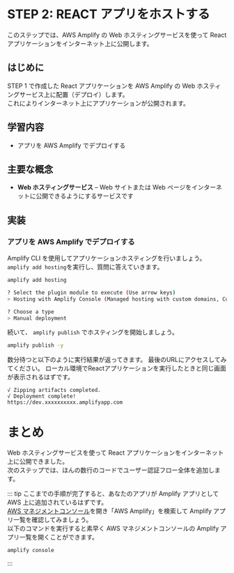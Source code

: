 # STEP 2: REACT アプリをホストする
このステップでは、AWS Amplify の Web ホスティングサービスを使って React アプリケーションをインターネット上に公開します。

## はじめに
STEP 1 で作成した React アプリケーションを AWS Amplify の Web ホスティングサービス上に配置（デプロイ）します。<br>
これによりインターネット上にアプリケーションが公開されます。

## 学習内容
 * アプリを AWS Amplify でデプロイする

## 主要な概念
 * **Web ホスティングサービス** – Web サイトまたは Web ページをインターネットに公開できるようにするサービスです

## 実装
### アプリを AWS Amplify でデプロイする
Amplify CLI を使用してアプリケーションホスティングを行いましょう。<br>
`amplify add hosting`を実行し、質問に答えていきます。
```bash
amplify add hosting

? Select the plugin module to execute (Use arrow keys)
> Hosting with Amplify Console (Managed hosting with custom domains, Continuous deployment)

? Choose a type
> Manual deployment
```

続いて、 `amplify publish` でホスティングを開始しましょう。
```bash
amplify publish -y
```

数分待つと以下のように実行結果が返ってきます。 最後のURLにアクセスしてみてください。 ローカル環境でReactアプリケーションを実行したときと同じ画面が表示されるはずです。
```
√ Zipping artifacts completed.
√ Deployment complete!
https://dev.xxxxxxxxxx.amplifyapp.com
```

# まとめ
Web ホスティングサービスを使って React アプリケーションをインターネット上に公開できました。<br>
次のステップでは、ほんの数行のコードでユーザー認証フロー全体を追加します。

::: tip
ここまでの手順が完了すると、あなたのアプリが Amplify アプリとして AWS 上に追加されているはずです。<br>
[AWS マネジメントコンソール](https://aws.amazon.com/jp/console/)を開き「AWS Amplify」を検索して Amplify アプリ一覧を確認してみましょう。<br>
以下のコマンドを実行すると素早く AWS マネジメントコンソールの Amplify アプリ一覧を開くことができます。
```
amplify console
```

:::